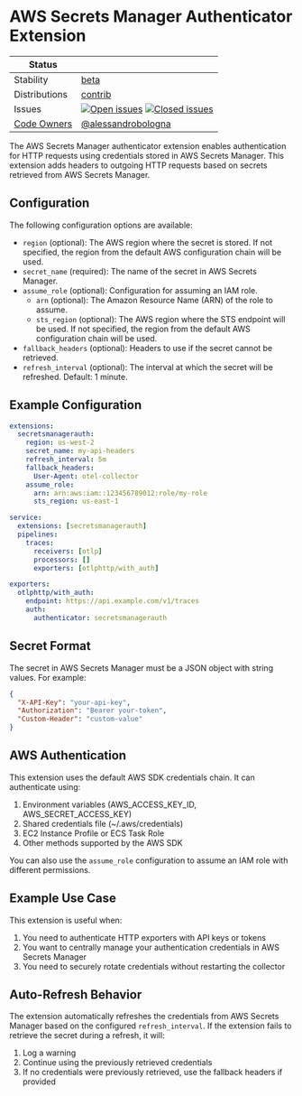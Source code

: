 # AWS Secrets Manager Authenticator Extension

<!-- status autogenerated section -->
| Status        |           |
| ------------- |-----------|
| Stability     | [beta]  |
| Distributions | [contrib] |
| Issues        | [![Open issues](https://img.shields.io/github/issues-search/open-telemetry/opentelemetry-collector-contrib?query=is%3Aissue%20is%3Aopen%20label%3Aextension%2Fsecretsmanagerauth%20&label=open&color=orange&logo=opentelemetry)](https://github.com/open-telemetry/opentelemetry-collector-contrib/issues?q=is%3Aopen+is%3Aissue+label%3Aextension%2Fsecretsmanagerauth) [![Closed issues](https://img.shields.io/github/issues-search/open-telemetry/opentelemetry-collector-contrib?query=is%3Aissue%20is%3Aclosed%20label%3Aextension%2Fsecretsmanagerauth%20&label=closed&color=blue&logo=opentelemetry)](https://github.com/open-telemetry/opentelemetry-collector-contrib/issues?q=is%3Aclosed+is%3Aissue+label%3Aextension%2Fsecretsmanagerauth) |
| [Code Owners](https://github.com/open-telemetry/opentelemetry-collector-contrib/blob/main/CONTRIBUTING.md#becoming-a-code-owner)    | [@alessandrobologna](https://www.github.com/alessandrobologna) |

[beta]: https://github.com/open-telemetry/opentelemetry-collector/blob/main/docs/component-stability.md#beta
[contrib]: https://github.com/open-telemetry/opentelemetry-collector-releases/tree/main/distributions/otelcol-contrib
<!-- end autogenerated section -->

The AWS Secrets Manager authenticator extension enables authentication for HTTP requests using credentials stored in AWS Secrets Manager. This extension adds headers to outgoing HTTP requests based on secrets retrieved from AWS Secrets Manager.

## Configuration

The following configuration options are available:

- `region` (optional): The AWS region where the secret is stored. If not specified, the region from the default AWS configuration chain will be used.
- `secret_name` (required): The name of the secret in AWS Secrets Manager.
- `assume_role` (optional): Configuration for assuming an IAM role.
  - `arn` (optional): The Amazon Resource Name (ARN) of the role to assume.
  - `sts_region` (optional): The AWS region where the STS endpoint will be used. If not specified, the region from the default AWS configuration chain will be used.
- `fallback_headers` (optional): Headers to use if the secret cannot be retrieved.
- `refresh_interval` (optional): The interval at which the secret will be refreshed. Default: 1 minute.

## Example Configuration

```yaml
extensions:
  secretsmanagerauth:
    region: us-west-2
    secret_name: my-api-headers
    refresh_interval: 5m
    fallback_headers:
      User-Agent: otel-collector
    assume_role:
      arn: arn:aws:iam::123456789012:role/my-role
      sts_region: us-east-1

service:
  extensions: [secretsmanagerauth]
  pipelines:
    traces:
      receivers: [otlp]
      processors: []
      exporters: [otlphttp/with_auth]

exporters:
  otlphttp/with_auth:
    endpoint: https://api.example.com/v1/traces
    auth:
      authenticator: secretsmanagerauth
```

## Secret Format

The secret in AWS Secrets Manager must be a JSON object with string values. For example:

```json
{
  "X-API-Key": "your-api-key",
  "Authorization": "Bearer your-token",
  "Custom-Header": "custom-value"
}
```

## AWS Authentication

This extension uses the default AWS SDK credentials chain. It can authenticate using:

1. Environment variables (AWS_ACCESS_KEY_ID, AWS_SECRET_ACCESS_KEY)
2. Shared credentials file (~/.aws/credentials)
3. EC2 Instance Profile or ECS Task Role
4. Other methods supported by the AWS SDK

You can also use the `assume_role` configuration to assume an IAM role with different permissions.

## Example Use Case

This extension is useful when:

1. You need to authenticate HTTP exporters with API keys or tokens
2. You want to centrally manage your authentication credentials in AWS Secrets Manager
3. You need to securely rotate credentials without restarting the collector

## Auto-Refresh Behavior

The extension automatically refreshes the credentials from AWS Secrets Manager based on the configured `refresh_interval`. If the extension fails to retrieve the secret during a refresh, it will:

1. Log a warning
2. Continue using the previously retrieved credentials
3. If no credentials were previously retrieved, use the fallback headers if provided
